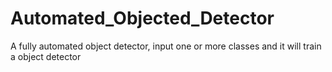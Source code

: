 # Automated_Objected_Detector
A fully automated object detector, input one or more classes and it will train a object detector
